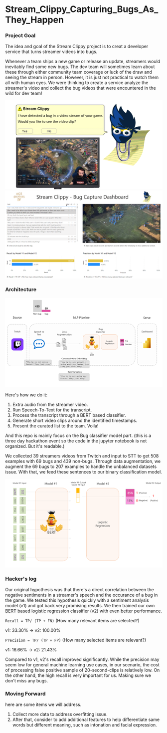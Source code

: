 # Stream_Clippy_Capturing_Bugs_As_They_Happen

### Project Goal
The idea and goal of the Stream Clippy project is to creat a developer service that turns streamer videos into bugs. 

Whenever a team ships a new game or release an update, streamers would inevitably find some new bugs. The dev team will sometimes learn about these through either community team coverage or luck of the draw and seeing the stream in person. However, it is just not practical to watch them all with human eyes. We were thinking to create a service analyze the streamer's video and collect the bug videos that were encountered in the wild for dev team!

![stream-clippy](docs/images/stream_clippy.jpg)
![bug_capture_dashboard](docs/images/bug_capture_dashboard.jpg)

### Architecture
![Architecture](docs/images/nlp-architecture.png)

Here's how we do it:

1. Extra audio from the streamer video.
2. Run Speech-To-Text for the transcript.
3. Process the transcript through a BERT based classifier.
4. Generate short video clips around the identified timestamps.
5. Present the curated list to the team. Voila!

And this repo is mainly focus on the Bug classifier model part. (this is a three day hackathon event so the code in the jupyter notebook is not organized. But it's readable.)

We collected 39 streamers videos from Twitch and input to STT to get 508 examples with 69 bugs and 439 non-bugs. Through data augmentation, we augment the 69 bugs to 207 examples to handle the unbalanced datasets issue. With that, we feed these sentences to our binary classification model.

![nlp-model](docs/images/nlp-model.png)

### Hacker's log
Our original hypothesis was that there's a direct correlation between the negative sentiments in a streamer's speech and the occurance of a bug in the game. We tested this hypothesis quickly with a sentiment analysis model (v1) and got back very promising results. We then trained our own BERT based logistic regression classifier (v2) with even better performance.

`Recall = TP/ (TP + FN)` (How many relevant items are selected?)

v1: 33.30% -> v2: 100.00%

`Precision = TP/ (TP + FP)` (How many selected items are relevant?)

v1: 16.66% -> v2: 21.43%

Compared to v1, v2's recall improved significantly. While the precision may seem low for general machine learning use cases, in our scenario, the cost of processing false positive sample of 20-second-clips is relatively low. On the other hand, the high recall is very important for us. Making sure we don't miss any bugs.

### Moving Forward
here are some items we will address.
1. Collect more data to address overfitting issue.
2. After that, consider to add additional features to help differentiate same words but different meaning, such as intonation and facial expression.



